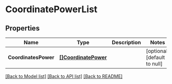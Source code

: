 # CoordinatePowerList

## Properties
Name | Type | Description | Notes
------------ | ------------- | ------------- | -------------
**CoordinatesPower** | [**[]CoordinatePower**](CoordinatePower.md) |  | [optional] [default to null]

[[Back to Model list]](../README.md#documentation-for-models) [[Back to API list]](../README.md#documentation-for-api-endpoints) [[Back to README]](../README.md)


